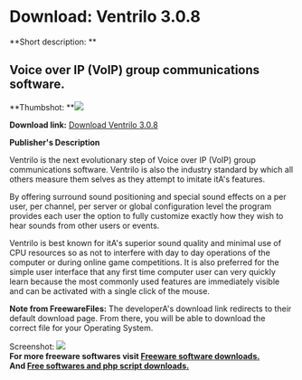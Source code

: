 # Download: Ventrilo 3.0.8

**Short description: **

## Voice over IP (VoIP) group communications software.

  
**Thumbshot: **![](http://www.freewarefiles.com/screenshot/ventrilo_md.gif)   
  
**Download link:** [Download Ventrilo 3.0.8](http://freesoftwares.boysofts.com/Ventrilo_program_14717.html)  
  

**Publisher's Description**  
  

Ventrilo is the next evolutionary step of Voice over IP (VoIP) group
communications software. Ventrilo is also the industry standard by which all
others measure them selves as they attempt to imitate itA's features.

By offering surround sound positioning and special sound effects on a per
user, per channel, per server or global configuration level the program
provides each user the option to fully customize exactly how they wish to hear
sounds from other users or events.

Ventrilo is best known for itA's superior sound quality and minimal use of CPU
resources so as not to interfere with day to day operations of the computer or
during online game competitions. It is also preferred for the simple user
interface that any first time computer user can very quickly learn because the
most commonly used features are immediately visible and can be activated with
a single click of the mouse.

**Note from FreewareFiles:** The developerA's download link redirects to their default download page. From there, you will be able to download the correct file for your Operating System.

  
  
Screenshot: ![](http://www.freewarefiles.com/screenshot/ventrilo.gif)  
**For more freeware softwares visit [Freeware software downloads.](http://freesoftwares.boysofts.com/)**   
**And [Free softwares and php script downloads.](http://www.boysofts.com/)**

